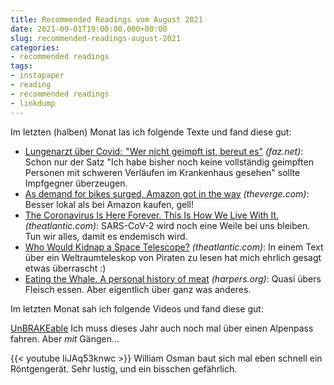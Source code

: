 ```yaml
---
title: Recommended Readings vom August 2021
date: 2021-09-01T19:00:00.000+00:00
slug: recommended-readings-august-2021
categories:
- recommended readings
tags:
- instapaper
- reading
- recommended readings
- linkdump
---
```


Im letzten (halben) Monat las ich folgende Texte und fand diese gut:

- [Lungenarzt über Covid:  "Wer nicht geimpft ist, bereut es"](https://www.faz.net/aktuell/gesellschaft/gesundheit/coronavirus/arzt-interviews/lungenarzt-ueber-covid-wer-nicht-geimpft-ist-bereut-es-17494037.html) *(faz.net)*: Schon nur der Satz "Ich habe bisher noch keine vollständig geimpften Personen mit schweren Verläufen im Krankenhaus gesehen" sollte Impfgegner überzeugen.
- [As demand for bikes surged, Amazon got in the way](https://www.theverge.com/22618306/pacific-northwest-components-bike-company-quit-amazon-support-indie-shops) *(theverge.com)*: Besser lokal als bei Amazon kaufen, gell!
- [The Coronavirus Is Here Forever. This Is How We Live With It.](https://www.theatlantic.com/science/archive/2021/08/how-we-live-coronavirus-forever/619783/) *(theatlantic.com)*: SARS-CoV-2 wird noch eine Weile bei uns bleiben. Tun wir alles, damit es endemisch wird.
- [Who Would Kidnap a Space Telescope?](https://www.theatlantic.com/science/archive/2021/03/nasa-james-webb-space-telescope-pirates/618268/) *(theatlantic.com)*: In einem Text über ein Weltraumteleskop von Piraten zu lesen hat mich ehrlich gesagt etwas überrascht :)
- [Eating the Whale. A personal history of meat](https://harpers.org/archive/2021/09/eating-the-whale-a-personal-history-of-meat-wyatt-williams/) *(harpers.org)*: Quasi übers Fleisch essen. Aber eigentlich über ganz was anderes.

Im letzten Monat sah ich folgende Videos und fand diese gut:

[UnBRAKEable](https://www.redbull.com/int-en/films/unbrakeable-film) Ich muss dieses Jahr auch noch mal über einen Alpenpass fahren. Aber *mit* Gängen...

{{< youtube IiJAq53knwc >}}
William Osman baut sich mal eben schnell ein Röntgengerät. Sehr lustig, und ein bisschen gefährlich.
